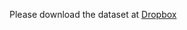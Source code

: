 Please download the dataset at [Dropbox](https://www.dropbox.com/scl/fo/hiy8y06koiuf7cwdj747j/ADQeXOnCTIYVmyo9SZWzfwg?rlkey=rtedugtdq4med4oyjeis3qp3m&st=j7i5nhb5&dl=0)
